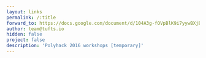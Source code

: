 ```yaml
---
layout: links
permalink: /:title
forward_to: https://docs.google.com/document/d/104A3g-fOVpBlK9i7yywBXjBu4i7LgSKTpybX1iNino8/edit
author: team@tufts.io
hidden: false
project: false
description: 'Polyhack 2016 workshops [temporary]'
---
```

